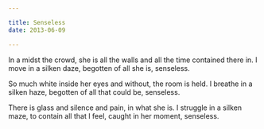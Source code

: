 ```yaml
---

title: Senseless
date: 2013-06-09

---
```


In a midst the crowd, she is
all the walls and all the time
contained there in.
I move in a silken daze, begotten
of all she is,
senseless.

So much white
inside her eyes and without,
the room is held.
I breathe in a silken haze, begotten
of all that could be,
senseless.

There is glass
and silence
and pain, in what she is.
I struggle in a silken maze, to contain
all that I feel,
caught in her moment,
senseless.